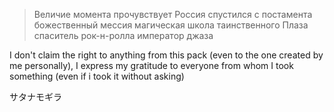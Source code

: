 >Величие момента
прочувствует Россия
спустился с постамента
божественный мессия
магическая школа
таинственного Плаза
спаситель рок-н-ролла
император джаза
>


I don't claim the right to anything from this pack (even to the one created by me personally), I express my gratitude to everyone from whom I took something (even if i took it without asking)

サタナモギラ
